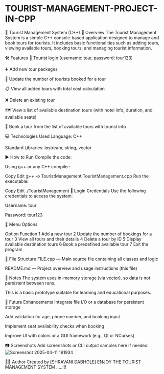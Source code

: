 # TOURIST-MANAGEMENT-PROJECT-IN-CPP
🧳 Tourist Management System (C++)
📌 Overview
The Tourist Management System is a simple C++ console-based application designed to manage and book tours for tourists. It includes basic functionalities such as adding tours, viewing available tours, booking tours, and managing tourist information.

🛠 Features
👤 Tourist login (username: tour, password: tour123)

➕ Add new tour packages

🔄 Update the number of tourists booked for a tour

📋 View all added tours with total cost calculation

❌ Delete an existing tour

🗺️ View a list of available destination tours (with hotel info, duration, and available seats)

📝 Book a tour from the list of available tours with tourist info

💻 Technologies Used
Language: C++

Standard Libraries: iostream, string, vector

▶️ How to Run
Compile the code:

Using g++ or any C++ compiler:

Copy
Edit
g++ -o TouristManagement TouristManagement.cpp
Run the executable:

Copy
Edit
./TouristManagement
🔑 Login Credentials
Use the following credentials to access the system:

Username: tour

Password: tour123

🧭 Menu Options

Option	Function
1	Add a new tour
2	Update the number of bookings for a tour
3	View all tours and their details
4	Delete a tour by ID
5	Display available destination tours
6	Book a predefined available tour
7	Exit the program

📂 File Structure
FILE.cpp — Main source file containing all classes and logic

README.md — Project overview and usage instructions (this file)

📝 Notes
The system uses in-memory storage (via vector<Tour>), so data is not persistent between runs.

This is a basic prototype suitable for learning and educational purposes.

📌 Future Enhancements
Integrate file I/O or a database for persistent storage

Add validation for age, phone number, and booking input

Implement seat availability checks when booking

Improve UI with colors or a GUI framework (e.g., Qt or NCurses)

📷 Screenshots 
Add screenshots or CLI output samples here if needed.
![Screenshot 2025-04-11 191934](https://github.com/user-attachments/assets/6a9347c2-05f3-4a3f-b0be-8fbb2d7fdfd0)


👨‍💻 Author
Created by [SHRAVANI DABHOLE]
ENJOY THE TOURIST MANAGEMENT SYSTEM .....!!!
